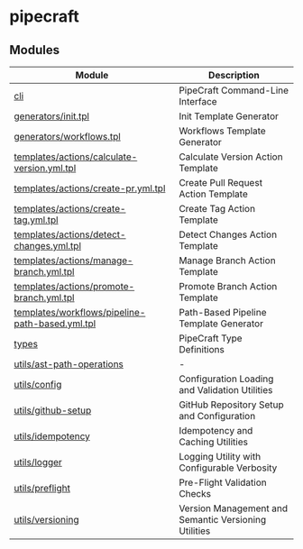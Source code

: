 # pipecraft

## Modules

| Module | Description |
| ------ | ------ |
| [cli](cli.md) | PipeCraft Command-Line Interface |
| [generators/init.tpl](generators/init.tpl.md) | Init Template Generator |
| [generators/workflows.tpl](generators/workflows.tpl.md) | Workflows Template Generator |
| [templates/actions/calculate-version.yml.tpl](templates/actions/calculate-version.yml.tpl.md) | Calculate Version Action Template |
| [templates/actions/create-pr.yml.tpl](templates/actions/create-pr.yml.tpl.md) | Create Pull Request Action Template |
| [templates/actions/create-tag.yml.tpl](templates/actions/create-tag.yml.tpl.md) | Create Tag Action Template |
| [templates/actions/detect-changes.yml.tpl](templates/actions/detect-changes.yml.tpl.md) | Detect Changes Action Template |
| [templates/actions/manage-branch.yml.tpl](templates/actions/manage-branch.yml.tpl.md) | Manage Branch Action Template |
| [templates/actions/promote-branch.yml.tpl](templates/actions/promote-branch.yml.tpl.md) | Promote Branch Action Template |
| [templates/workflows/pipeline-path-based.yml.tpl](templates/workflows/pipeline-path-based.yml.tpl.md) | Path-Based Pipeline Template Generator |
| [types](types.md) | PipeCraft Type Definitions |
| [utils/ast-path-operations](utils/ast-path-operations.md) | - |
| [utils/config](utils/config.md) | Configuration Loading and Validation Utilities |
| [utils/github-setup](utils/github-setup.md) | GitHub Repository Setup and Configuration |
| [utils/idempotency](utils/idempotency.md) | Idempotency and Caching Utilities |
| [utils/logger](utils/logger.md) | Logging Utility with Configurable Verbosity |
| [utils/preflight](utils/preflight.md) | Pre-Flight Validation Checks |
| [utils/versioning](utils/versioning.md) | Version Management and Semantic Versioning Utilities |
